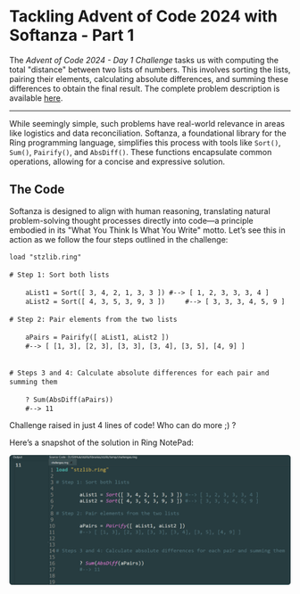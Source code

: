 # Tackling Advent of Code 2024 with Softanza - Part 1  

The *Advent of Code 2024 - Day 1 Challenge* tasks us with computing the total "distance" between two lists of numbers. This involves sorting the lists, pairing their elements, calculating absolute differences, and summing these differences to obtain the final result. The complete problem description is available [here](https://adventofcode.com/2024/day/1).  

---

While seemingly simple, such problems have real-world relevance in areas like logistics and data reconciliation. Softanza, a foundational library for the Ring programming language, simplifies this process with tools like `Sort()`, `Sum()`, `Pairify()`, and `AbsDiff()`. These functions encapsulate common operations, allowing for a concise and expressive solution.  

## The Code  

Softanza is designed to align with human reasoning, translating natural problem-solving thought processes directly into code—a principle embodied in its "What You Think Is What You Write" motto. Let’s see this in action as we follow the four steps outlined in the challenge:  

```ring
load "stzlib.ring"

# Step 1: Sort both lists

	aList1 = Sort([ 3, 4, 2, 1, 3, 3 ])	#--> [ 1, 2, 3, 3, 3, 4 ]
	aList2 = Sort([ 4, 3, 5, 3, 9, 3 ]) 	#--> [ 3, 3, 3, 4, 5, 9 ]

# Step 2: Pair elements from the two lists

	aPairs = Pairify([ aList1, aList2 ])
	#--> [ [1, 3], [2, 3], [3, 3], [3, 4], [3, 5], [4, 9] ]


# Steps 3 and 4: Calculate absolute differences for each pair and summing them

	? Sum(AbsDiff(aPairs))
	#--> 11
```  

Challenge raised in just 4 lines of code! Who can do more ;) ?

Here’s a snapshot of the solution in Ring NotePad:

![Code in Softanza for solving the AdventOfCode Challenge 2024 - Number 1](../images/stz-challenge-adventofcode-1.png)

